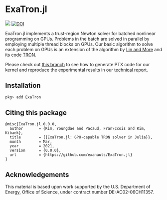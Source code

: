 # ExaTron.jl

[![][build-release-img]][build-url]
[![DOI][doi-img]][doi-url]

ExaTron.jl implements a trust-region Newton solver for batched nonlinear programming on GPUs.
Problems in the batch are solved in parallel by employing multiple thread blocks on GPUs.
Our basic algorithm to solve each problem on GPUs is an extension of the
algorithm by [Lin and More](https://doi.org/10.1137/S1052623498345075)
and its code [TRON](https://www.mcs.anl.gov/~more/tron).

Please check out [this branch](https://github.com/exanauts/ExaTron.jl/tree/sc2021) to see how to generate PTX code for our kernel and reproduce the experimental results in our [technical report](https://arxiv.org/abs/2106.14995).

## Installation

```julia
pkg> add ExaTron
```

## Citing this package

```
@misc{ExaTron.jl.0.0.0,
  author       = {Kim, Youngdae and Pacaud, Fran\ccois and Kim, Kibaek},
  title        = {{ExaTron.jl: GPU-capable TRON solver in Julia}},
  month        = Mar,
  year         = 2021,
  version      = {0.0.0},
  url          = {https://github.com/exanauts/ExaTron.jl}
}
```

## Acknowledgements

This material is based upon work supported by the U.S. Department of Energy, Office of Science, under contract number DE-AC02-06CH11357.

[build-release-img]: https://github.com/exanauts/ExaTron.jl/workflows/Run%20tests/badge.svg?branch=main
[build-url]: https://github.com/exanauts/ExaTron.jl/actions?query=workflow
[doi-img]: https://zenodo.org/badge/DOI/10.5281/zenodo.5829757.svg
[doi-url]: https://doi.org/10.5281/zenodo.5829757
